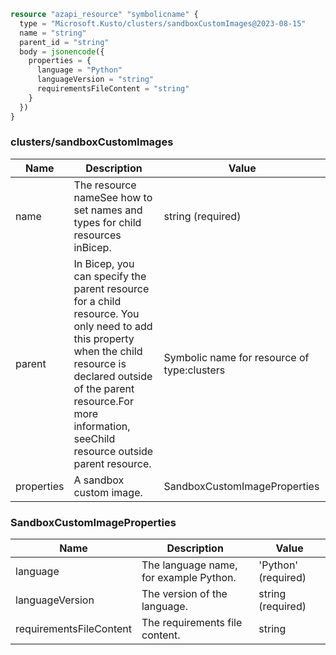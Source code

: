 ```terraform
resource "azapi_resource" "symbolicname" {
  type = "Microsoft.Kusto/clusters/sandboxCustomImages@2023-08-15"
  name = "string"
  parent_id = "string"
  body = jsonencode({
    properties = {
      language = "Python"
      languageVersion = "string"
      requirementsFileContent = "string"
    }
  })
}

```

### clusters/sandboxCustomImages

| Name | Description | Value |
|-|-|-|
| name | The resource nameSee how to set names and types for child resources inBicep. | string (required) |
| parent | In Bicep, you can specify the parent resource for a child resource. You only need to add this property when the child resource is declared outside of the parent resource.For more information, seeChild resource outside parent resource. | Symbolic name for resource of type:clusters |
| properties | A sandbox custom image. | SandboxCustomImageProperties |


### SandboxCustomImageProperties

| Name | Description | Value |
|-|-|-|
| language | The language name, for example Python. | 'Python' (required) |
| languageVersion | The version of the language. | string (required) |
| requirementsFileContent | The requirements file content. | string |


